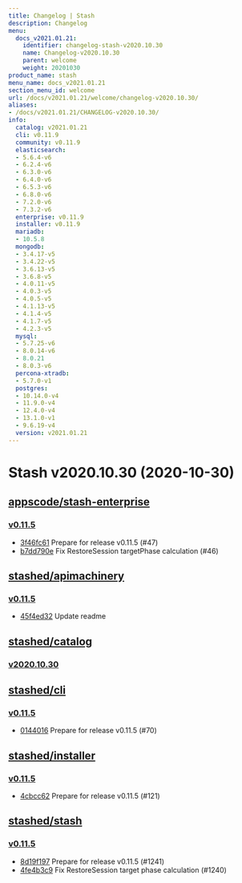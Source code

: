 ```yaml
---
title: Changelog | Stash
description: Changelog
menu:
  docs_v2021.01.21:
    identifier: changelog-stash-v2020.10.30
    name: Changelog-v2020.10.30
    parent: welcome
    weight: 20201030
product_name: stash
menu_name: docs_v2021.01.21
section_menu_id: welcome
url: /docs/v2021.01.21/welcome/changelog-v2020.10.30/
aliases:
- /docs/v2021.01.21/CHANGELOG-v2020.10.30/
info:
  catalog: v2021.01.21
  cli: v0.11.9
  community: v0.11.9
  elasticsearch:
  - 5.6.4-v6
  - 6.2.4-v6
  - 6.3.0-v6
  - 6.4.0-v6
  - 6.5.3-v6
  - 6.8.0-v6
  - 7.2.0-v6
  - 7.3.2-v6
  enterprise: v0.11.9
  installer: v0.11.9
  mariadb:
  - 10.5.8
  mongodb:
  - 3.4.17-v5
  - 3.4.22-v5
  - 3.6.13-v5
  - 3.6.8-v5
  - 4.0.11-v5
  - 4.0.3-v5
  - 4.0.5-v5
  - 4.1.13-v5
  - 4.1.4-v5
  - 4.1.7-v5
  - 4.2.3-v5
  mysql:
  - 5.7.25-v6
  - 8.0.14-v6
  - 8.0.21
  - 8.0.3-v6
  percona-xtradb:
  - 5.7.0-v1
  postgres:
  - 10.14.0-v4
  - 11.9.0-v4
  - 12.4.0-v4
  - 13.1.0-v1
  - 9.6.19-v4
  version: v2021.01.21
---
```


# Stash v2020.10.30 (2020-10-30)


## [appscode/stash-enterprise](https://github.com/appscode/stash-enterprise)

### [v0.11.5](https://github.com/appscode/stash-enterprise/releases/tag/v0.11.5)

- [3f46fc61](https://github.com/appscode/stash-enterprise/commit/3f46fc61) Prepare for release v0.11.5 (#47)
- [b7dd790e](https://github.com/appscode/stash-enterprise/commit/b7dd790e) Fix RestoreSession targetPhase calculation (#46)



## [stashed/apimachinery](https://github.com/stashed/apimachinery)

### [v0.11.5](https://github.com/stashed/apimachinery/releases/tag/v0.11.5)

- [45f4ed32](https://github.com/stashed/apimachinery/commit/45f4ed32) Update readme



## [stashed/catalog](https://github.com/stashed/catalog)

### [v2020.10.30](https://github.com/stashed/catalog/releases/tag/v2020.10.30)




## [stashed/cli](https://github.com/stashed/cli)

### [v0.11.5](https://github.com/stashed/cli/releases/tag/v0.11.5)

- [0144016](https://github.com/stashed/cli/commit/0144016) Prepare for release v0.11.5 (#70)



## [stashed/installer](https://github.com/stashed/installer)

### [v0.11.5](https://github.com/stashed/installer/releases/tag/v0.11.5)

- [4cbcc62](https://github.com/stashed/installer/commit/4cbcc62) Prepare for release v0.11.5 (#121)



## [stashed/stash](https://github.com/stashed/stash)

### [v0.11.5](https://github.com/stashed/stash/releases/tag/v0.11.5)

- [8d19f197](https://github.com/stashed/stash/commit/8d19f197) Prepare for release v0.11.5 (#1241)
- [4fe4b3c9](https://github.com/stashed/stash/commit/4fe4b3c9) Fix RestoreSession target phase calculation (#1240)




